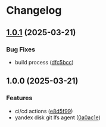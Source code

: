 # Changelog

## [1.0.1](https://github.com/alxarno/yadlfs/compare/v1.0.0...v1.0.1) (2025-03-21)


### Bug Fixes

* build process ([dfc5bcc](https://github.com/alxarno/yadlfs/commit/dfc5bccbffe2ce99f4e872f14cb3548f0319328f))

## 1.0.0 (2025-03-21)


### Features

* ci/cd actions ([e8d5f99](https://github.com/alxarno/yadlfs/commit/e8d5f99789f49085d3a661252692c1bb5c5ee783))
* yandex disk git lfs agent ([0a0ac1e](https://github.com/alxarno/yadlfs/commit/0a0ac1ec997124c9de073aa092556f4289d0bf47))
